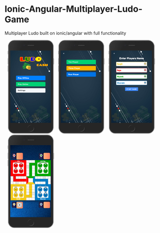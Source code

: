 # Ionic-Angular-Multiplayer-Ludo-Game
Multiplayer Ludo built on ionic/angular with full functionality

<p float="left">
  <img src="https://raw.githubusercontent.com/imReCoder/Ionic-Angular-Multiplayer-Ludo-Game/master/screenshots/Type%20Of%20game.png" width="150" style="margin-left:10px" />
  <img src="https://raw.githubusercontent.com/imReCoder/Ionic-Angular-Multiplayer-Ludo-Game/master/screenshots/Number%20of%20Player%20Selector.png" width="150" style="margin-left:10px" />
   <img src="https://raw.githubusercontent.com/imReCoder/Ionic-Angular-Multiplayer-Ludo-Game/master/screenshots/Player%20Name%20Page.png" width="150" style="margin-left:10px" />
  <img src="https://raw.githubusercontent.com/imReCoder/Ionic-Angular-Multiplayer-Ludo-Game/master/screenshots/Ludo%20mate%20.png" width="150" style="margin-left:10px" />

</p>
